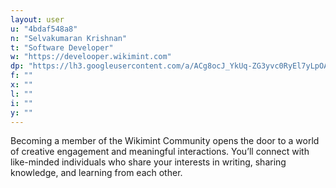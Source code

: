 ```yaml
---
layout: user
u: "4bdaf548a8"
n: "Selvakumaran Krishnan"
t: "Software Developer"
w: "https://develooper.wikimint.com"
dp: "https://lh3.googleusercontent.com/a/ACg8ocJ_YkUq-ZG3yvc0RyEl7yLpOAa0m_RqYqT49LPKfeK2r915yA=s96-c"
f: ""
x: ""
l: ""
i: ""
y: ""
---
```

Becoming a member of the Wikimint Community opens the door to a world of creative engagement and meaningful interactions. You’ll connect with like-minded individuals who share your interests in writing, sharing knowledge, and learning from each other.

            
